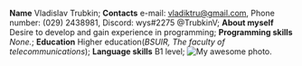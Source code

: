 **Name** Vladislav Trubkin;
**Contacts** e-mail: vladiktru@gmail.com, Phone number: (029) 2438981, Discord: wys#2275 @TrubkinV;
**About myself** Desire to develop and gain experience in programming;
**Programming skills** _None._;
**Education** Higher education(*BSUIR, The faculty of telecommunications*);
**Language skills** B1 level;
![My awesome photo](/uploads/14c634e8dbe5710f5bfc8db895bc604c/image.png).

